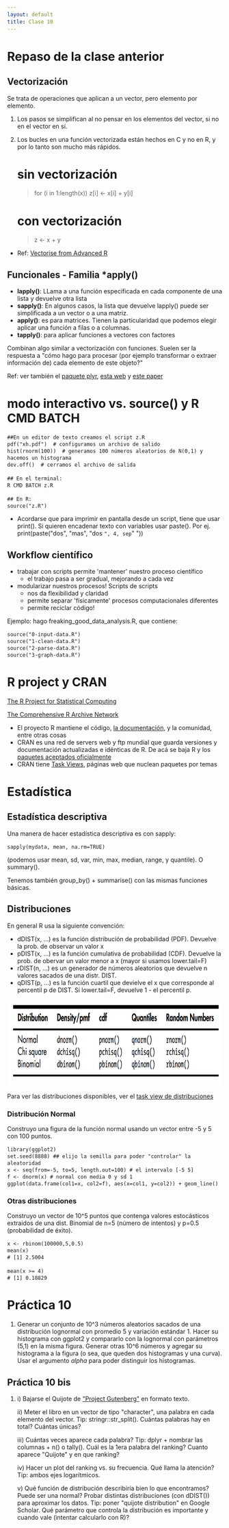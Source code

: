 ```yaml
--- 
layout: default 
title: Clase 10
--- 
```



# Repaso de la clase anterior


## Vectorización

Se trata de operaciones que aplican a un vector, pero elemento por elemento. 

1.  Los pasos se simplifican al no pensar en los elementos del vector, si no en el vector en sí.
2.  Los bucles en una función vectorizada están hechos en C y no en R, y por lo tanto son mucho más
    rápidos.

    # sin vectorización
    > for (i in 1:length(x)) z[i] <- x[i] + y[i]
    
    # con vectorización
    > z <- x + y

-   Ref: [Vectorise from Advanced R](http://adv-r.had.co.nz/Profiling.html#vectorise)


## Funcionales - Familia \*apply()

-   **lapply()**: LLama a una función especificada en cada componente de una lista y devuelve otra lista
-   **sapply()**: En <span class="underline">algunos</span> casos, la lista que devuelve lapply() puede ser simplificada a un vector o
    a una matriz.
-   **apply()**: es para matrices. Tienen la particularidad que podemos elegir aplicar una función a filas o a columnas.
-   **tapply()**: para aplicar funciones a vectores con factores

Combinan algo similar a vectorización con funciones. Suelen ser la respuesta a "cómo hago para
procesar (por ejemplo transformar o extraer información de) cada elemento de este objeto?"

Ref: ver también el [paquete plyr](https://www.rdocumentation.org/packages/plyr/versions/1.8.4), [esta web](http://stat545.com/block013_plyr-ddply.html) y [este paper](http://www.jstatsoft.org/v40/i01/)


# modo interactivo vs. source() y R CMD BATCH

    ##En un editor de texto creamos el script z.R
    pdf("xh.pdf")  # configuramos un archivo de salido
    hist(rnorm(100))  # generamos 100 números aleatorios de N(0,1) y hacemos un histograma
    dev.off()  # cerramos el archivo de salida
    
    ## En el terminal:
    R CMD BATCH z.R
    
    ## En R:
    source("z.R")

-   Acordarse que para imprimir en pantalla desde un script, tiene que usar print(). Si quieren
    encadenar texto con variables usar paste(). Por ej. print(paste("dos", "mas", "dos `", 4, sep`" "))


## Workflow científico

-   trabajar con scripts permite 'mantener' nuestro proceso científico
    -   el trabajo pasa a ser gradual, mejorando a cada vez
-   modularizar nuestros procesos! Scripts de scripts
    -   nos da flexibilidad y claridad
    -   permite separar 'físicamente' procesos computacionales diferentes
    -   permite reciclar código!

Ejemplo: hago freaking\_good\_data\_analysis.R, que contiene:

    source("0-input-data.R")
    source("1-clean-data.R")
    source("2-parse-data.R")
    source("3-graph-data.R")


# R project y CRAN

[The R Project for Statistical Computing](https://www.r-project.org/)

[The Comprehensive R Archive Network](https://cran.r-project.org/)

-   El proyecto R mantiene el código, [la documentación](https://cran.r-project.org/manuals.html), y la comunidad, entre otras cosas
-   CRAN es una red de servers web y ftp mundial que guarda versiones y documentación actualizadas e
    idénticas de R. De acá se baja R y los [paquetes aceptados oficialmente](https://cran.r-project.org/web/packages/available_packages_by_date.html)
-   CRAN tiene [Task Views](https://cran.r-project.org/web/views/), páginas web que nuclean paquetes por temas


# Estadística


## Estadística descriptiva

Una manera de hacer estadística descriptiva es con sapply:

    sapply(mydata, mean, na.rm=TRUE) 

(podemos usar mean, sd, var, min, max, median, range, y quantile). O summary().

Tenemos también group\_by() + summarise() con las mismas funciones básicas.


## Distribuciones

En general R usa la siguiente convención:

-   dDIST(x, &#x2026;) es la función distribución de probabilidad (PDF). Devuelve la prob. de observar un
    valor x
-   pDIST(x, &#x2026;) es la función cumulativa de probabilidad (CDF). Devuelve la prob. de obervar un
    valor menor a x (mayor si usamos lower.tail=F)
-   rDIST(n, &#x2026;) es un generador de números aleatorios que devuelve n valores sacados de una distr. DIST.
-   qDIST(p, &#x2026;) es la función cuartil que devielve el x que corresponde al percentil p de DIST. Si
    lower.tail=F, devuelve 1 - el percentil p.

<img style="WIDTH:1200px; HEIGHT:200px; border:0" src="./figs/dists.png">

Para ver las distribuciones disponibles, ver el [task view de distribuciones](https://cran.r-project.org/web/views/Distributions.html)


### Distribución Normal

Construyo una figura de la función normal usando un vector entre -5 y 5 con 100 puntos.

    library(ggplot2)
    set.seed(8888) ## elijo la semilla para poder "controlar" la aleatoridad
    x <- seq(from=-5, to=5, length.out=100) # el intervalo [-5 5]
    f <- dnorm(x) # normal con media 0 y sd 1 
    ggplot(data.frame(col1=x, col2=f), aes(x=col1, y=col2)) + geom_line()


### Otras distribuciones

Construyo un vector de 10^5 puntos que contenga valores estocásticos extraidos de una dist. Binomial
de n=5 (número de intentos) y p=0.5 (probabilidad de éxito).

    x <- rbinom(100000,5,0.5)
    mean(x)
    # [1] 2.5004
    
    mean(x >= 4)
    # [1] 0.18829


# Práctica 10

1.  Generar un conjunto de 10^3 números aleatorios sacados de una distribución lognormal con promedio
    5 y variación estándar 1. Hacer su histograma con ggplot2 y compararlo con la lognormal con
    parámetros (5,1) en la misma figura. Generar otras 10^6 números y agregar su histograma a la
    figura (o sea, que queden dos histogramas y una curva). Usar el argumento *alpha* para poder
    distinguir los histogramas.


## Práctica 10 bis

1.  i)  Bajarse el Quijote de ["Project Gutenberg"](http://www.gutenberg.org) en formato texto.
    
    ii) Meter el libro en un vector de tipo "character", una palabra en cada elemento del
    vector. Tip: stringr::str\_split(). Cuántas palabras hay en total? Cuántas únicas?
    
    iii) Cuántas veces aparece cada palabra? Tip: dplyr + nombrar las columnas + n() o
    tally(). Cuál es la 1era palabra del ranking? Cuanto aparece "Quijote" y en que ranking?
    
    iv) Hacer un plot del ranking vs. su frecuencia. Qué llama la atención? Tip: ambos ejes logarítmicos.
    
    v) Qué función de distribución describiría bien lo que encontramos? Puede ser una normal? Probar
    distintas distribuciones (con dDIST()) para aproximar los datos. Tip: poner "quijote
    distribution" en Google Scholar. Qué parámetro que controla la distribución es importante y
    cuando vale (intentar calcularlo con R)?

